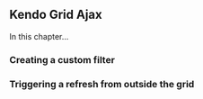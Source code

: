 ## Kendo Grid Ajax

In this chapter...

### Creating a custom filter

### Triggering a refresh from outside the grid